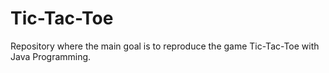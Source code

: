 # Tic-Tac-Toe
Repository where the main goal is to reproduce the game Tic-Tac-Toe with Java Programming. 
